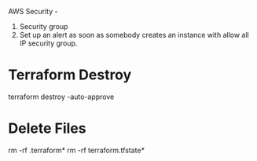 AWS Security - 
1. Security group 
2. Set up an alert as soon as somebody creates an instance with allow all IP security group.


# Terraform Destroy
terraform destroy -auto-approve

# Delete Files
rm -rf .terraform*
rm -rf terraform.tfstate*